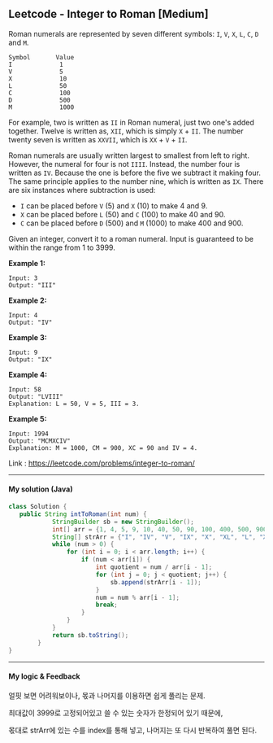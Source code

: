 ## Leetcode - Integer to Roman [Medium]

Roman numerals are represented by seven different symbols: `I`, `V`, `X`, `L`, `C`, `D` and `M`.

```
Symbol       Value
I             1
V             5
X             10
L             50
C             100
D             500
M             1000
```

For example, two is written as `II` in Roman numeral, just two one's added together. Twelve is written as, `XII`, which is simply `X` + `II`. The number twenty seven is written as `XXVII`, which is `XX` + `V` + `II`.

Roman numerals are usually written largest to smallest from left to right. However, the numeral for four is not `IIII`. Instead, the number four is written as `IV`. Because the one is before the five we subtract it making four. The same principle applies to the number nine, which is written as `IX`. There are six instances where subtraction is used:

- `I` can be placed before `V` (5) and `X` (10) to make 4 and 9. 
- `X` can be placed before `L` (50) and `C` (100) to make 40 and 90. 
- `C` can be placed before `D` (500) and `M` (1000) to make 400 and 900.

Given an integer, convert it to a roman numeral. Input is guaranteed to be within the range from 1 to 3999.

**Example 1:**

```
Input: 3
Output: "III"
```

**Example 2:**

```
Input: 4
Output: "IV"
```

**Example 3:**

```
Input: 9
Output: "IX"
```

**Example 4:**

```
Input: 58
Output: "LVIII"
Explanation: L = 50, V = 5, III = 3.
```

**Example 5:**

```
Input: 1994
Output: "MCMXCIV"
Explanation: M = 1000, CM = 900, XC = 90 and IV = 4.
```

Link : https://leetcode.com/problems/integer-to-roman/



---



#### My solution (Java)

```java
class Solution {
   public String intToRoman(int num) {
            StringBuilder sb = new StringBuilder();
            int[] arr = {1, 4, 5, 9, 10, 40, 50, 90, 100, 400, 500, 900, 1000, 4000};
            String[] strArr = {"I", "IV", "V", "IX", "X", "XL", "L", "XC", "C", "CD", "D", "CM", "M"};
            while (num > 0) {
                for (int i = 0; i < arr.length; i++) {
                    if (num < arr[i]) {
                        int quotient = num / arr[i - 1];
                        for (int j = 0; j < quotient; j++) {
                            sb.append(strArr[i - 1]);
                        }
                        num = num % arr[i - 1];
                        break;
                    }
                }
            }
            return sb.toString();
        }
}
```

---



#### My logic & Feedback

얼핏 보면 어려워보이나, 몫과 나머지를 이용하면 쉽게 풀리는 문제.

최대값이 3999로 고정되어있고 쓸 수 있는 숫자가 한정되어 있기 때문에,

몫대로 strArr에 있는 수를 index를 통해 넣고,  나머지는 또 다시 반복하여 풀면 된다.



